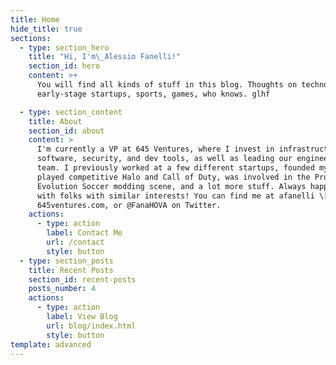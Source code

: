 ```yaml
---
title: Home
hide_title: true
sections:
  - type: section_hero
    title: "Hi, I'm\_Alessio Fanelli!"
    section_id: hero
    content: >+
      You will find all kinds of stuff in this blog. Thoughts on technology,
      early-stage startups, sports, games, who knows. glhf

  - type: section_content
    title: About
    section_id: about
    content: >
      I'm currently a VP at 645 Ventures, where I invest in infrastructure
      software, security, and dev tools, as well as leading our engineering
      team. I previously worked at a few different startups, founded my own,
      played competitive Halo and Call of Duty, was involved in the Pro
      Evolution Soccer modding scene, and a lot more stuff. Always happy to chat
      with folks with similar interests! You can find me at afanelli \[at]
      645ventures.com, or @FanaHOVA on Twitter. 
    actions:
      - type: action
        label: Contact Me
        url: /contact
        style: button
  - type: section_posts
    title: Recent Posts
    section_id: recent-posts
    posts_number: 4
    actions:
      - type: action
        label: View Blog
        url: blog/index.html
        style: button
template: advanced
---
```

